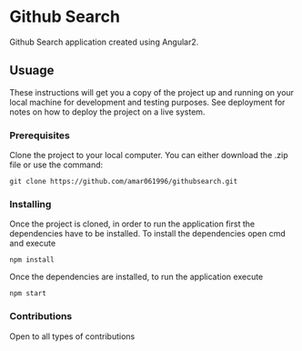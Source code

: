 # Github Search
Github Search application created using Angular2.

## Usuage
These instructions will get you a copy of the project up and running on your local machine for development and testing purposes. See deployment for notes on how to deploy the project on a live system.

### Prerequisites
Clone the project to your local computer. You can either download the .zip file or use the command: 

```
git clone https://github.com/amar061996/githubsearch.git
```
### Installing

Once the project is cloned, in order to run the application first the dependencies have to be installed. To install the dependencies open cmd and execute
```
npm install
```

Once the dependencies are installed, to run the application execute
```
npm start
```

### Contributions
Open to all types of contributions

